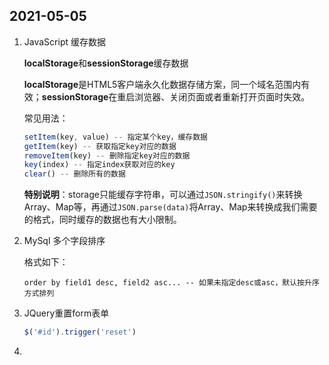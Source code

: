 ## 2021-05-05

1.  JavaScript 缓存数据

    **localStorage**和**sessionStorage**缓存数据

    **localStorage**是HTML5客户端永久化数据存储方案，同一个域名范围内有效；**sessionStorage**在重启浏览器、关闭页面或者重新打开页面时失效。

    常见用法：

    ```javascript
    setItem(key, value) -- 指定某个key，缓存数据
    getItem(key) -- 获取指定key对应的数据
    removeItem(key) -- 删除指定key对应的数据
    key(index) -- 指定index获取对应的key
    clear() -- 删除所有的数据
    ```

    **特别说明**：storage只能缓存字符串，可以通过`JSON.stringify()`来转换Array、Map等，再通过`JSON.parse(data)`将Array、Map来转换成我们需要的格式，同时缓存的数据也有大小限制。

2.  MySql 多个字段排序

    格式如下：

    ```mysql
    order by field1 desc, field2 asc... -- 如果未指定desc或asc，默认按升序方式排列
    ```

3.  JQuery重置form表单

    ```js
    $('#id').trigger('reset')
    ```

4.  

